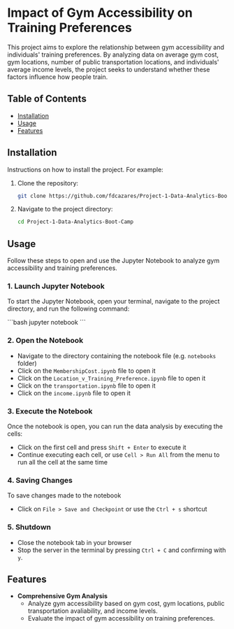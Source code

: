 # Impact of Gym Accessibility on Training Preferences

This project aims to explore the relationship between gym accessibility and individuals' training preferences. By analyzing data on average gym cost, gym locations, number of public transportation locations, and individuals' average income levels, the project seeks to understand whether these factors influence how people train. 

## Table of Contents

- [Installation](#installation)
- [Usage](#usage)
- [Features](#features)

## Installation

Instructions on how to install the project. For example:

1. Clone the repository:
   ```bash
   git clone https://github.com/fdcazares/Project-1-Data-Analytics-Boot-Camp.git

2. Navigate to the project directory:
   ```bash
   cd Project-1-Data-Analytics-Boot-Camp

## Usage

Follow these steps to open and use the Jupyter Notebook to analyze gym accessibility and training preferences.

### 1. **Launch Jupyter Notebook**
To start the Jupyter Notebook, open your terminal, navigate to the project directory, and run the following command:

\```bash
jupyter notebook
\```

### 2. **Open the Notebook**

- Navigate to the directory containing the notebook file (e.g. `notebooks` folder)
- Click on the `MembershipCost.ipynb` file to open it
- Click on the `Location_v_Training_Preference.ipynb` file to open it
- Click on the `transportation.ipynb` file to open it
- Click on the `income.ipynb` file to open it

### 3. **Execute the Notebook**
Once the notebook is open, you can run the data analysis by executing the cells:
- Click on the first cell and press `Shift + Enter` to execute it
- Continue executing each cell, or use `Cell > Run All` from the menu to run all the cell at the same time


### 4. **Saving Changes**
To save changes made to the notebook

- Click on `File > Save and Checkpoint` or use the `Ctrl + s` shortcut

### 5. **Shutdown**

- Close the notebook tab in your browser
- Stop the server in the terminal by pressing `Ctrl + C` and confirming with `y`.

## Features

- **Comprehensive Gym Analysis**
  - Analyze gym accessibility based on gym cost, gym locations, public transportation avaliability, and income levels.
  - Evaluate the impact of gym accessibility on training preferences.
